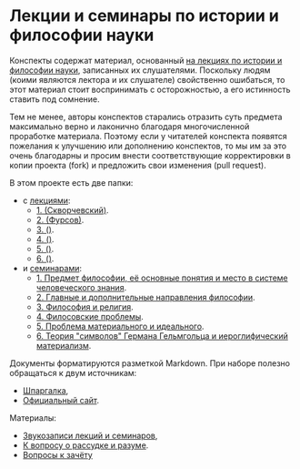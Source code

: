 # Лекции и семинары по истории и философии науки

Конспекты содержат материал, основанный [на лекциях по истории и философии науки](https://drive.google.com/open?id=0By-rYPzw7raEampzQ291cWwwcFE), записанных их слушателями.
Поскольку людям (коими являются лектора и их слушателе) свойственно ошибаться, то этот материал стоит воспринимать с осторожностью, а его истинность ставить под сомнение.

Тем не менее, авторы конспектов старались отразить суть предмета максимально верно и лаконично благодаря многочисленной проработке материала.
Поэтому если у читателей конспекта появятся пожелания к улучшению или дополнению конспектов, то мы им за это очень благодарны и просим внести соответствующие корректировки в копии проекта (fork) и предложить свои изменения (pull request).

В этом проекте есть две папки:
- с [лекциями](https://github.com/noggatur/philosophy/blob/master/Lectures/):
  - [1. (Скворчевский)](https://github.com/noggatur/philosophy/blob/master/Lectures/Lecture_1.md).
  - [2. (Фурсов)](https://github.com/noggatur/philosophy/blob/master/Lectures/Lecture_2.md).
  - [3. ()](https://github.com/noggatur/philosophy/blob/master/Lectures/Lecture_3.md).
  - [4. ()](https://github.com/noggatur/philosophy/blob/master/Lectures/Lecture_4.md).
  - [5. ()](https://github.com/noggatur/philosophy/blob/master/Lectures/Lecture_5.md).
  - [6. ()](https://github.com/noggatur/philosophy/blob/master/Lectures/Lecture_6.md).
- и [семинарами](https://github.com/noggatur/philosophy/blob/master/Seminars/):
  - [1. Предмет философии, её основные понятия и место в системе человеческого знания](https://github.com/noggatur/philosophy/blob/master/Seminars/Seminar_1.md).
  - [2. Главные и дополнительные направления философии](https://github.com/noggatur/philosophy/blob/master/Seminars/Seminar_2.md).
  - [3. Философия и религия](https://github.com/noggatur/philosophy/blob/master/Seminars/Seminar_3.md).
  - [4. Филосовские проблемы](https://github.com/noggatur/philosophy/blob/master/Seminars/Seminar_4.md).
  - [5. Проблема материального и идеального](https://github.com/noggatur/philosophy/blob/master/Seminars/Seminar_5.md).
  - [6. Теория "символов" Германа Гельмгольца и иероглифический материализм](https://github.com/noggatur/philosophy/blob/master/Seminars/Seminar_6.md).

Документы форматируются разметкой Markdown.
При наборе полезно обращаться к двум источникам:
- [Шпаргалка](https://github.com/adam-p/markdown-here/wiki/markdown-cheatsheet),
- [Официальный сайт](http://daringfireball.net/projects/markdown/).

Материалы:
- [Звукозаписи лекций и семинаров](https://drive.google.com/open?id=0By-rYPzw7raEampzQ291cWwwcFE),
- [К вопросу о рассудке и разуме](http://scepsis.net/library/id_426.html).
- [Вопросы к зачёту](https://mipt.ru/education/chair/philosophy/exams/asp_fachet/zach_semenov.php)
